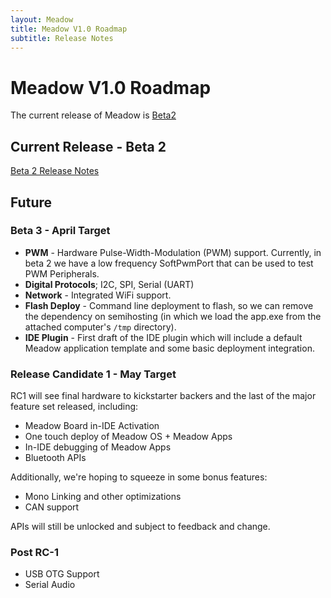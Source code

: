 ```yaml
---
layout: Meadow
title: Meadow V1.0 Roadmap
subtitle: Release Notes
---
```


# Meadow V1.0 Roadmap

The current release of Meadow is [Beta2](../Beta2/index.md)

## Current Release - Beta 2

[Beta 2 Release Notes](/Guides/Release_Notes/Beta2/)

## Future

### Beta 3 - April Target

* **PWM** - Hardware Pulse-Width-Modulation (PWM) support. Currently, in beta 2 we have a low frequency SoftPwmPort that can be used to test PWM Peripherals.
* **Digital Protocols**; I2C, SPI, Serial (UART)
* **Network** - Integrated WiFi support.
* **Flash Deploy** - Command line deployment to flash, so we can remove the dependency on semihosting (in which we load the app.exe from the attached computer's `/tmp` directory).
* **IDE Plugin** - First draft of the IDE plugin which will include a default Meadow application template and some basic deployment integration.

### Release Candidate 1 - May Target

RC1 will see final hardware to kickstarter backers and the last of the major feature set released, including:

 * Meadow Board in-IDE Activation
 * One touch deploy of Meadow OS + Meadow Apps
 * In-IDE debugging of Meadow Apps
 * Bluetooth APIs

Additionally, we're hoping to squeeze in some bonus features:

 * Mono Linking and other optimizations
 * CAN support

APIs will still be unlocked and subject to feedback and change.

### Post RC-1

 * USB OTG Support
 * Serial Audio
